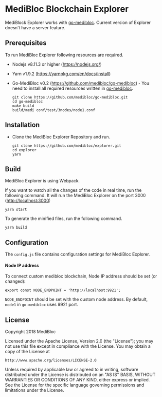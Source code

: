 # MediBloc Blockchain Explorer

MediBlock Explorer works with [go-medibloc](https://github.com/medibloc/go-medibloc). Current version of Explorer doesn't have a server feature.

## Prerequisites

To run MediBloc Explorer following resources are required.

- Nodejs v8.11.3 or higher (<https://nodejs.org/>)

- Yarn v1.9.2 (<https://yarnpkg.com/en/docs/install>)

- Go-MediBloc v0.2 (<https://github.com/medibloc/go-medibloc>) - You need to install all required resources written in [go-medibloc](https://github.com/medibloc/go-medibloc).

  ```
  git clone https://github.com/medibloc/go-medibloc.git
  cd go-medibloc
  make build
  build/medi conf/test/3nodes/node1.conf
  ```

## Installation

- Clone the MediBloc Explorer Repository and run.

  ```
  git clone https://github.com/medibloc/explorer.git
  cd explorer
  yarn
  ```

## Build

MediBloc Explorer is using Webpack.

If you want to watch all the changes of the code in real time, run the following command. It will run the MediBloc Explorer on the port 3000 (<http://localhost:3000>)

`yarn start`

To generate the minified files, run the following command.

`yarn build`

## Configuration

The `config.js` file contains configuration settings for MediBloc Explorer.

#### Node IP address

To connect custom medibloc blockchain, Node IP address should be set (or changed):

  ```
  export const NODE_ENDPOINT = 'http://localhost:9921';
  ```

`NODE_ENDPOINT` should be set with the custom node address. By default, `node1` in `go-medibloc` uses 9921 port.

## License

Copyright 2018 MediBloc

Licensed under the Apache License, Version 2.0 (the "License");
you may not use this file except in compliance with the License.
You may obtain a copy of the License at

    http://www.apache.org/licenses/LICENSE-2.0

Unless required by applicable law or agreed to in writing, software
distributed under the License is distributed on an "AS IS" BASIS,
WITHOUT WARRANTIES OR CONDITIONS OF ANY KIND, either express or implied.
See the License for the specific language governing permissions and
limitations under the License.
